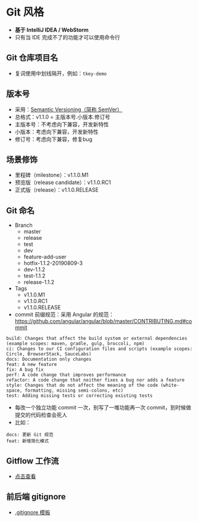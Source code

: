 
# Git 风格

- **基于 IntelliJ IDEA / WebStorm**
- 只有当 IDE 完成不了的功能才可以使用命令行

## Git 仓库项目名

- 复词使用中划线隔开，例如：`tkey-demo`

## 版本号

- 采用：[Semantic Versioning（简称 SemVer）](https://semver.org/)
- 总格式：v1.1.0 = 主版本号.小版本.修订号
- 主版本号：不考虑向下兼容，开发新特性
- 小版本：考虑向下兼容，开发新特性
- 修订号：考虑向下兼容，修复bug

## 场景修饰

- 里程碑（milestone）：v1.1.0.M1
- 预览版（release candidate）：v1.1.0.RC1
- 正式版（release）：v1.1.0.RELEASE

## Git 命名

- Branch
    - master
    - release
    - test
    - dev
    - feature-add-user
    - hotfix-1.1.2-20190809-3
    - dev-1.1.2
    - test-1.1.2
    - release-1.1.2
- Tags
    - v1.1.0.M1
    - v1.1.0.RC1
    - v1.1.0.RELEASE
- commit 前缀规范：采用 Angular 的规范：<https://github.com/angular/angular/blob/master/CONTRIBUTING.md#commit>

```
build: Changes that affect the build system or external dependencies (example scopes: maven, gradle, gulp, broccoli, npm)
ci: Changes to our CI configuration files and scripts (example scopes: Circle, BrowserStack, SauceLabs)
docs: Documentation only changes
feat: A new feature
fix: A bug fix
perf: A code change that improves performance
refactor: A code change that neither fixes a bug nor adds a feature
style: Changes that do not affect the meaning of the code (white-space, formatting, missing semi-colons, etc)
test: Adding missing tests or correcting existing tests
```

- 每改一个独立功能 commit 一次，别写了一堆功能再一次 commit，到时候做提交的代码检查会死人
- 比如：

```
docs: 更新 Git 规范
feat: 新增简化模式
```

## Gitflow 工作流

- [点击查看](https://github.com/judasn/IntelliJ-IDEA-Tutorial/blob/master/vcs-introduce.md#git-flow-%E7%9A%84%E4%BB%8B%E7%BB%8D)

## 前后端 gitignore

- [.gitignore 模板](https://github.com/cdk8s/cdk8s-team-style/blob/master/common-config-file/.gitignore)
